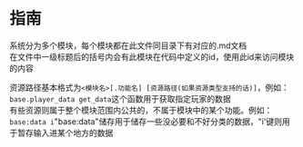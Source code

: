 # 指南

系统分为多个模块，每个模块都在此文件同目录下有对应的.md文档<br>
在文件中一级标题后的括号内会有此模块在代码中定义的id，使用此id来访问模块的内容

资源路径基本格式为`<模块名>[.功能名] [资源路径(如果资源类型支持的话)]`，例如：`base.player_data get_data`这个函数用于获取指定玩家的数据<br>
有些资源则属于整个模块范围内公共的，不属于模块中的某个功能。例如：`base:data i`"base:data"储存用于储存一些没必要和不好分类的数据，"i'键则用于暂存输入进某个地方的数据